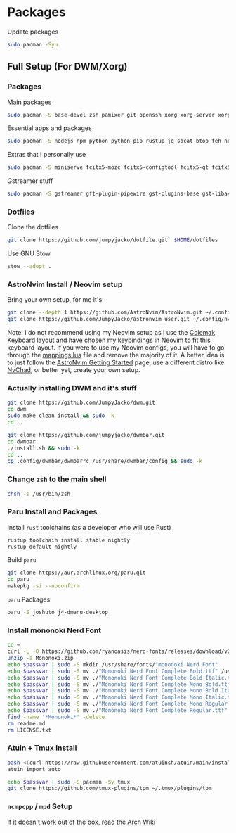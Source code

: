 # Packages
Update packages
```sh
sudo pacman -Syu
```

## Full Setup (For DWM/Xorg)
### Packages
Main packages
```sh
sudo pacman -S base-devel zsh pamixer git openssh xorg xorg-server xorg-apps xorg-xinit dmenu dunst unzip
```

Essential apps and packages
```sh
sudo pacman -S nodejs npm python python-pip rustup jq socat btop feh neovim kitty eza bat zoxide zathura maim convert qt5ct adwaita-qt5
```

Extras that I personally use
```sh
sudo pacman -S miniserve fcitx5-mozc fcitx5-configtool fcitx5-qt fcitx5-gtk adobe-source-han-sans-jp-fonts perl-image-exiftool unrar highlight ncmpcpp mpd mpc
```

Gstreamer stuff
```sh
sudo pacman -S gstreamer gft-plugin-pipewire gst-plugins-base gst-libav gst-plugins-good gst-plugins-bad
```

### Dotfiles
Clone the dotfiles
```sh
git clone https://github.com/jumpyjacko/dotfile.git` $HOME/dotfiles
```

Use GNU Stow
```sh
stow --adopt .
```

### AstroNvim Install / Neovim setup
Bring your own setup, for me it's:
```sh
git clone --depth 1 https://github.com/AstroNvim/AstroNvim.git ~/.config/nvim
git clone https://github.com/JumpyJacko/astronvim_user.git ~/.config/nvim/lua/user
```

Note: I do not recommend using my Neovim setup as I use the [Colemak](https://colemak.com) Keyboard layout and have chosen my keybindings in Neovim to fit this keyboard layout. If you were to use my Neovim configs, you will have to go through the [mappings.lua](https://https://github.com/jumpyjacko/astronvim_user/blob/main/mappings.lua) file and remove the majority of it.
A better idea is to just follow the [AstroNvim Getting Started](https://docs.astronvim.com/) page, use a different distro like [NvChad](https://nvchad.com), or better yet, create your own setup.

### Actually installing DWM and it's stuff
```sh
git clone https://github.com/JumpyJacko/dwm.git
cd dwm
sudo make clean install && sudo -k
cd ..

git clone https://github.com/jumpyjacko/dwmbar.git
cd dwmbar
./install.sh && sudo -k
cd ..
cp .config/dwmbar/dwmbarrc /usr/share/dwmbar/config && sudo -k
```

### Change `zsh` to the main shell
```sh
chsh -s /usr/bin/zsh
```

### Paru Install and Packages
Install `rust` toolchains (as a developer who will use Rust)
```sh
rustup toolchain install stable nightly
rustup default nightly
```

Build `paru`
```sh
git clone https://aur.archlinux.org/paru.git
cd paru
makepkg -si --noconfirm
```

`paru` Packages
```sh
paru -S joshuto j4-dmenu-desktop
```

### Install mononoki Nerd Font
```sh
cd ~
curl -L -O https://github.com/ryanoasis/nerd-fonts/releases/download/v2.3.3/Mononoki.zip 
unzip -a Mononoki.zip
echo $passvar | sudo -S mkdir /usr/share/fonts/"mononoki Nerd Font"
echo $passvar | sudo -S mv ./"Mononoki Nerd Font Complete Bold.ttf" /usr/share/fonts/"mononoki Nerd Font"
echo $passvar | sudo -S mv ./"Mononoki Nerd Font Complete Bold Italic.ttf" /usr/share/fonts/"mononoki Nerd Font"
echo $passvar | sudo -S mv ./"Mononoki Nerd Font Complete Mono Bold.ttf" /usr/share/fonts/"mononoki Nerd Font"
echo $passvar | sudo -S mv ./"Mononoki Nerd Font Complete Mono Bold Italic.ttf" /usr/share/fonts/"mononoki Nerd Font"
echo $passvar | sudo -S mv ./"Mononoki Nerd Font Complete Mono Italic.ttf" /usr/share/fonts/"mononoki Nerd Font"
echo $passvar | sudo -S mv ./"Mononoki Nerd Font Complete Mono Regular.ttf" /usr/share/fonts/"mononoki Nerd Font"
echo $passvar | sudo -S mv ./"Mononoki Nerd Font Complete Regular.ttf" /usr/share/fonts/"mononoki Nerd Font"
find -name '*Mononoki*' -delete
rm readme.md
rm LICENSE.txt
```

### Atuin + Tmux Install
```sh
bash <(curl https://raw.githubusercontent.com/atuinsh/atuin/main/install.sh)
atuin import auto

echo $passvar | sudo -S pacman -Sy tmux
git clone https://github.com/tmux-plugins/tpm ~/.tmux/plugins/tpm
```

### `ncmpcpp` / `mpd` Setup
If it doesn't work out of the box, read [the Arch Wiki](https://wiki.archlinux.org/title/Music_Player_Daemon)
